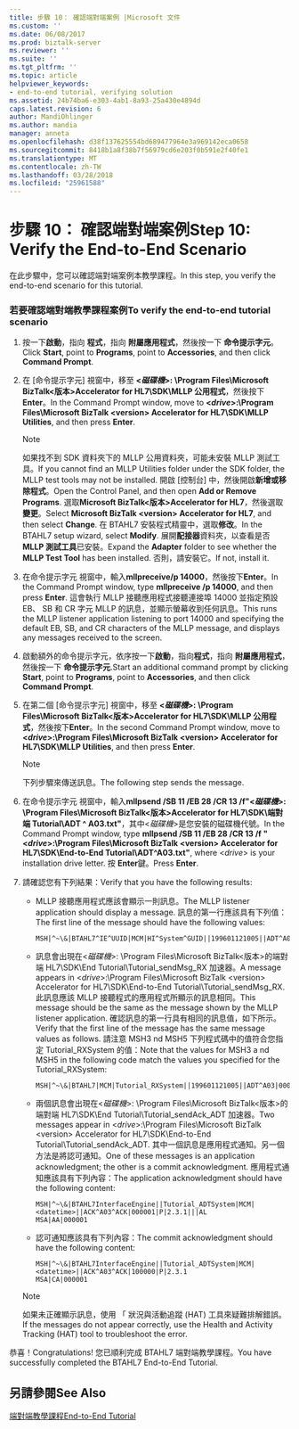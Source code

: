 ```yaml
---
title: 步驟 10： 確認端對端案例 |Microsoft 文件
ms.custom: ''
ms.date: 06/08/2017
ms.prod: biztalk-server
ms.reviewer: ''
ms.suite: ''
ms.tgt_pltfrm: ''
ms.topic: article
helpviewer_keywords:
- end-to-end tutorial, verifying solution
ms.assetid: 24b74ba6-e303-4ab1-8a93-25a430e4894d
caps.latest.revision: 6
author: MandiOhlinger
ms.author: mandia
manager: anneta
ms.openlocfilehash: d38f137625554bd689477964e3a969142eca0658
ms.sourcegitcommit: 8418b1a8f38b7f56979cd6e203f0b591e2f40fe1
ms.translationtype: MT
ms.contentlocale: zh-TW
ms.lasthandoff: 03/28/2018
ms.locfileid: "25961588"
---
```

# <a name="step-10-verify-the-end-to-end-scenario"></a><span data-ttu-id="35c93-102">步驟 10： 確認端對端案例</span><span class="sxs-lookup"><span data-stu-id="35c93-102">Step 10: Verify the End-to-End Scenario</span></span>
<span data-ttu-id="35c93-103">在此步驟中，您可以確認端對端案例本教學課程。</span><span class="sxs-lookup"><span data-stu-id="35c93-103">In this step, you verify the end-to-end scenario for this tutorial.</span></span>  
  
### <a name="to-verify-the-end-to-end-tutorial-scenario"></a><span data-ttu-id="35c93-104">若要確認端對端教學課程案例</span><span class="sxs-lookup"><span data-stu-id="35c93-104">To verify the end-to-end tutorial scenario</span></span>  
  
1.  <span data-ttu-id="35c93-105">按一下**啟動**，指向 **程式**，指向 **附屬應用程式**，然後按一下 **命令提示字元**。</span><span class="sxs-lookup"><span data-stu-id="35c93-105">Click **Start**, point to **Programs**, point to **Accessories**, and then click **Command Prompt**.</span></span>  
  
2.  <span data-ttu-id="35c93-106">在 [命令提示字元] 視窗中，移至 **\<*磁碟機*\>: \Program Files\Microsoft BizTalk\<版本\>Accelerator for HL7\SDK\MLLP 公用程式**，然後按下**Enter**。</span><span class="sxs-lookup"><span data-stu-id="35c93-106">In the Command Prompt window, move to **\<*drive*\>:\Program Files\Microsoft BizTalk \<version\> Accelerator for HL7\SDK\MLLP Utilities**, and then press **Enter**.</span></span>  
  
    > [!NOTE]
    >  <span data-ttu-id="35c93-107">如果找不到 SDK 資料夾下的 MLLP 公用資料夾，可能未安裝 MLLP 測試工具。</span><span class="sxs-lookup"><span data-stu-id="35c93-107">If you cannot find an MLLP Utilities folder under the SDK folder, the MLLP test tools may not be installed.</span></span> <span data-ttu-id="35c93-108">開啟 [控制台] 中，然後開啟**新增或移除程式**。</span><span class="sxs-lookup"><span data-stu-id="35c93-108">Open the Control Panel, and then open **Add or Remove Programs**.</span></span> <span data-ttu-id="35c93-109">選取**Microsoft BizTalk\<版本\>Accelerator for HL7**，然後選取**變更**。</span><span class="sxs-lookup"><span data-stu-id="35c93-109">Select **Microsoft BizTalk \<version\> Accelerator for HL7**, and then select **Change**.</span></span> <span data-ttu-id="35c93-110">在 BTAHL7 安裝程式精靈中，選取**修改**。</span><span class="sxs-lookup"><span data-stu-id="35c93-110">In the BTAHL7 setup wizard, select **Modify**.</span></span> <span data-ttu-id="35c93-111">展開**配接器**資料夾，以查看是否**MLLP 測試工具**已安裝。</span><span class="sxs-lookup"><span data-stu-id="35c93-111">Expand the **Adapter** folder to see whether the **MLLP Test Tool** has been installed.</span></span> <span data-ttu-id="35c93-112">否則，請安裝它。</span><span class="sxs-lookup"><span data-stu-id="35c93-112">If not, install it.</span></span>  
  
3.  <span data-ttu-id="35c93-113">在命令提示字元 視窗中，輸入**mllpreceive/p 14000**，然後按下**Enter**。</span><span class="sxs-lookup"><span data-stu-id="35c93-113">In the Command Prompt window, type **mllpreceive /p 14000**, and then press **Enter**.</span></span> <span data-ttu-id="35c93-114">這會執行 MLLP 接聽應用程式接聽連接埠 14000 並指定預設 EB、 SB 和 CR 字元 MLLP 的訊息，並顯示螢幕收到任何訊息。</span><span class="sxs-lookup"><span data-stu-id="35c93-114">This runs the MLLP listener application listening to port 14000 and specifying the default EB, SB, and CR characters of the MLLP message, and displays any messages received to the screen.</span></span>  
  
4.  <span data-ttu-id="35c93-115">啟動額外的命令提示字元，依序按一下**啟動**，指向**程式**，指向 **附屬應用程式**，然後按一下 **命令提示字元**.</span><span class="sxs-lookup"><span data-stu-id="35c93-115">Start an additional command prompt by clicking **Start**, point to **Programs**, point to **Accessories**, and then click **Command Prompt**.</span></span>  
  
5.  <span data-ttu-id="35c93-116">在第二個 [命令提示字元] 視窗中，移至 **\<*磁碟機*\>: \Program Files\Microsoft BizTalk\<版本\>Accelerator for HL7\SDK\MLLP 公用程式**，然後按下**Enter**。</span><span class="sxs-lookup"><span data-stu-id="35c93-116">In the second Command Prompt window, move to **\<*drive*\>:\Program Files\Microsoft BizTalk \<version\> Accelerator for HL7\SDK\MLLP Utilities**, and then press **Enter**.</span></span>  
  
    > [!NOTE]
    >  <span data-ttu-id="35c93-117">下列步驟來傳送訊息。</span><span class="sxs-lookup"><span data-stu-id="35c93-117">The following step sends the message.</span></span>  
  
6.  <span data-ttu-id="35c93-118">在命令提示字元 視窗中，輸入**mllpsend /SB 11 /EB 28 /CR 13 /f"\<*磁碟機*\>: \Program Files\Microsoft BizTalk\<版本\>Accelerator for HL7\SDK\端對端 Tutorial\ADT ^ A03.txt"**，其中\<*磁碟機*\>是您安裝的磁碟機代號。</span><span class="sxs-lookup"><span data-stu-id="35c93-118">In the Command Prompt window, type **mllpsend /SB 11 /EB 28 /CR 13 /f "\<*drive*\>:\Program Files\Microsoft BizTalk \<version\> Accelerator for HL7\SDK\End-to-End Tutorial\ADT^A03.txt"**, where \<*drive*\> is your installation drive letter.</span></span> <span data-ttu-id="35c93-119">按 **Enter**鍵。</span><span class="sxs-lookup"><span data-stu-id="35c93-119">Press **Enter**.</span></span>  
  
7.  <span data-ttu-id="35c93-120">請確認您有下列結果：</span><span class="sxs-lookup"><span data-stu-id="35c93-120">Verify that you have the following results:</span></span>  
  
    -   <span data-ttu-id="35c93-121">MLLP 接聽應用程式應該會顯示一則訊息。</span><span class="sxs-lookup"><span data-stu-id="35c93-121">The MLLP listener application should display a message.</span></span> <span data-ttu-id="35c93-122">訊息的第一行應該具有下列值：</span><span class="sxs-lookup"><span data-stu-id="35c93-122">The first line of the message should have the following values:</span></span>  
  
        ```  
        MSH|^~\&|BTAHL7^IE^UUID|MCM|HI^System^GUID||199601121005||ADT^A04|000001|P|2.4|||SU|NE  
        ```  
  
    -   <span data-ttu-id="35c93-123">訊息會出現在\<*磁碟機*\>: \Program Files\Microsoft BizTalk\<版本\>的端對端 HL7\SDK\End Tutorial\Tutorial_sendMsg_RX 加速器。</span><span class="sxs-lookup"><span data-stu-id="35c93-123">A message appears in \<*drive*\>:\Program Files\Microsoft BizTalk \<version\> Accelerator for HL7\SDK\End-to-End Tutorial\Tutorial_sendMsg_RX.</span></span> <span data-ttu-id="35c93-124">此訊息應該 MLLP 接聽程式的應用程式所顯示的訊息相同。</span><span class="sxs-lookup"><span data-stu-id="35c93-124">This message should be the same as the message shown by the MLLP listener application.</span></span> <span data-ttu-id="35c93-125">確認訊息的第一行具有相同的訊息值，如下所示。</span><span class="sxs-lookup"><span data-stu-id="35c93-125">Verify that the first line of the message has the same message values as follows.</span></span> <span data-ttu-id="35c93-126">請注意 MSH3 nd MSH5 下列程式碼中的值符合您指定 Tutorial_RXSystem 的值：</span><span class="sxs-lookup"><span data-stu-id="35c93-126">Note that the values for MSH3 a nd MSH5 in the following code match the values you specified for the Tutorial_RXSystem:</span></span>  
  
        ```  
        MSH|^~\&|BTAHL7|MCM|Tutorial_RXSystem||199601121005||ADT^A03|000001|P|2.3.1  
        ```  
  
    -   <span data-ttu-id="35c93-127">兩個訊息會出現在\<*磁碟機*\>: \Program Files\Microsoft BizTalk\<版本\>的端對端 HL7\SDK\End Tutorial\Tutorial_sendAck_ADT 加速器。</span><span class="sxs-lookup"><span data-stu-id="35c93-127">Two messages appear in \<*drive*\>:\Program Files\Microsoft BizTalk \<version\> Accelerator for HL7\SDK\End-to-End Tutorial\Tutorial_sendAck_ADT.</span></span> <span data-ttu-id="35c93-128">其中一個訊息是應用程式通知。另一個方法是將認可通知。</span><span class="sxs-lookup"><span data-stu-id="35c93-128">One of these messages is an application acknowledgment; the other is a commit acknowledgment.</span></span> <span data-ttu-id="35c93-129">應用程式通知應該具有下列內容：</span><span class="sxs-lookup"><span data-stu-id="35c93-129">The application acknowledgment should have the following content:</span></span>  
  
        ```  
        MSH|^~\&|BTAHL7InterfaceEngine||Tutorial_ADTSystem|MCM|<datetime>||ACK^A03^ACK|000001|P|2.3.1|||AL  
        MSA|AA|000001  
        ```  
  
    -   <span data-ttu-id="35c93-130">認可通知應該具有下列內容：</span><span class="sxs-lookup"><span data-stu-id="35c93-130">The commit acknowledgment should have the following content:</span></span>  
  
        ```  
        MSH|^~\&|BTAHL7InterfaceEngine||Tutorial_ADTSystem|MCM|<datetime>||ACK^A03^ACK|100000|P|2.3.1  
        MSA|CA|000001  
        ```  
  
    > [!NOTE]
    >  <span data-ttu-id="35c93-131">如果未正確顯示訊息，使用 「 狀況與活動追蹤 (HAT) 工具來疑難排解錯誤。</span><span class="sxs-lookup"><span data-stu-id="35c93-131">If the messages do not appear correctly, use the Health and Activity Tracking (HAT) tool to troubleshoot the error.</span></span>  
  
 <span data-ttu-id="35c93-132">恭喜！</span><span class="sxs-lookup"><span data-stu-id="35c93-132">Congratulations!</span></span> <span data-ttu-id="35c93-133">您已順利完成 BTAHL7 端對端教學課程。</span><span class="sxs-lookup"><span data-stu-id="35c93-133">You have successfully completed the BTAHL7 End-to-End Tutorial.</span></span>  
  
## <a name="see-also"></a><span data-ttu-id="35c93-134">另請參閱</span><span class="sxs-lookup"><span data-stu-id="35c93-134">See Also</span></span>  
 [<span data-ttu-id="35c93-135">端對端教學課程</span><span class="sxs-lookup"><span data-stu-id="35c93-135">End-to-End Tutorial</span></span>](../../adapters-and-accelerators/accelerator-hl7/end-to-end-tutorial1.md)